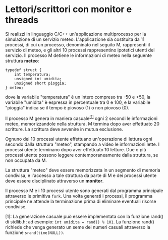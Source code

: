 Lettori/scrittori con monitor e threads
=======================================

Si realizzi in linguaggio C/C++ un'applicazione multiprocesso per la
simulazione di un servizio meteo. L'applicazione sia costituita da 11
processi, di cui un processo, denominato nel seguito M, rappresenti il
servizio di meteo, e gli altri 10 processi rappresentino ipotetici
utenti del servizio. Il processo M detiene le informazioni di meteo
nella seguente struttura **meteo**:

    typedef struct {
        int temperatura;
        unsigned int umidita;
        unsigned short pioggia;
    } meteo;

dove la variabile "temperatura" è un intero compreso tra -50 e +50, la
variabile "umidita" è espressa in percentuale tra 0 e 100, e la
variabile "pioggia" indica se il tempo è piovoso (1) o non piovoso (0).

Il processo M genera in maniera casuale<sup>[\[1\]](#footnote1)</sup> ogni 2 secondi le
informazioni meteo, memorizzandole nella struttura. M termina dopo aver
effettuato 20 scritture. La scrittura deve avvenire in mutua esclusione.

Ognuno dei 10 processi utente effettuano un'operazione di lettura ogni
secondo dalla struttura "meteo", stampando a video le informazioni
lette. I processi utente terminano dopo aver effettuato 10 letture. Due
o più processi utente possono leggere contemporaneamente dalla
struttura, se non occupata da M.

La struttura "meteo" deve essere memorizzata in un segmento di memoria
condivisa, e l'accesso a tale struttura da parte di M e dei processi
utente deve essere disciplinato attraverso un **monitor**.

Il processo M e i 10 processi utente sono generati dal programma
principale attraverso le primitiva `fork`. Una volta generati i
processi, il programma principale ne attende la terminazione prima di
eliminare eventuali risorse condivise.

<a name="footnote1">[1]</a>: La generazione casuale può essere implementata con la funzione
    rand() di stdlib.h; ad esempio: `int umidita = rand() % 101`. La
    funzione rand() richiede che venga generato un seme dei numeri
    casuali attraverso la funzione `srand(time(NULL))`.
